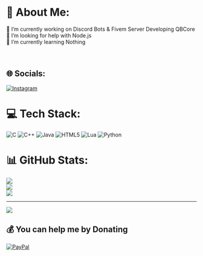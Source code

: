 # 💫 About Me:
🔭 I’m currently working on Discord Bots & Fivem Server Developing QBCore<br>🤝 I’m looking for help with Node.js<br>🌱 I’m currently learning Nothing<br><br><br>


## 🌐 Socials:
[![Instagram](https://img.shields.io/badge/Instagram-%23E4405F.svg?logo=Instagram&logoColor=white)](https://instagram.com/ig.mayank.gupta) 

# 💻 Tech Stack:
![C](https://img.shields.io/badge/c-%2300599C.svg?style=plastic&logo=c&logoColor=white) ![C++](https://img.shields.io/badge/c++-%2300599C.svg?style=plastic&logo=c%2B%2B&logoColor=white) ![Java](https://img.shields.io/badge/java-%23ED8B00.svg?style=plastic&logo=openjdk&logoColor=white) ![HTML5](https://img.shields.io/badge/html5-%23E34F26.svg?style=plastic&logo=html5&logoColor=white) ![Lua](https://img.shields.io/badge/lua-%232C2D72.svg?style=plastic&logo=lua&logoColor=white) ![Python](https://img.shields.io/badge/python-3670A0?style=plastic&logo=python&logoColor=ffdd54)
# 📊 GitHub Stats:
![](https://github-readme-stats.vercel.app/api?username=itzmayankdev&theme=midnight-purple&hide_border=false&include_all_commits=true&count_private=false)<br/>
![](https://github-readme-streak-stats.herokuapp.com/?user=itzmayankdev&theme=midnight-purple&hide_border=false)<br/>
![](https://github-readme-stats.vercel.app/api/top-langs/?username=itzmayankdev&theme=midnight-purple&hide_border=false&include_all_commits=true&count_private=false&layout=compact)

---
[![](https://visitcount.itsvg.in/api?id=itzmayankdev&icon=10&color=9)](https://visitcount.itsvg.in)

  ## 💰 You can help me by Donating
  [![PayPal](https://img.shields.io/badge/PayPal-00457C?style=for-the-badge&logo=paypal&logoColor=white)](https://paypal.me/@mayank9810)
